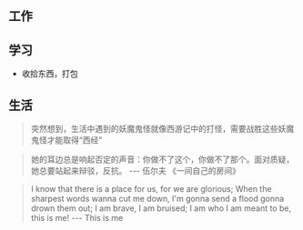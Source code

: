 ## 工作

## 学习
- 收拾东西，打包

## 生活

> 突然想到，生活中遇到的妖魔鬼怪就像西游记中的打怪，需要战胜这些妖魔鬼怪才能取得“西经”

> 她的耳边总是响起否定的声音：你做不了这个，你做不了那个。面对质疑，她总要站起来辩驳，反抗。 --- 伍尔夫 《一间自己的房间》

> I know that there is a place for us, for we are glorious;
> When the sharpest words wanna cut me down, I'm gonna send a flood gonna drown them out;
> I am brave, I am bruised;
> I am who I am meant to be, this is me!          --- This is me
